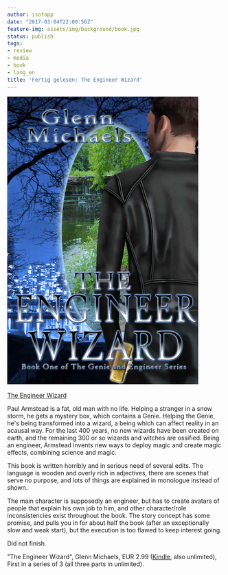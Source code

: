 ```yaml
---
author: isotopp
date: "2017-03-04T22:00:56Z"
feature-img: assets/img/background/book.jpg
status: publish
tags:
- review
- media
- book
- lang_en
title: 'Fertig gelesen: The Engineer Wizard'
---
```

[![](/uploads/2017/03/the-engineer-wizard.png)](https://www.amazon.de/Engineer-Wizard-Genie-Book-English-ebook/dp/B00TEPXEX2)

[The Engineer Wizard](https://www.amazon.de/Engineer-Wizard-Genie-Book-English-ebook/dp/B00TEPXEX2)

Paul Armstead is a fat, old man with no life. Helping a stranger in a snow
storm, he gets a mystery box, which contains a Genie. Helping the Genie,
he's being transformed into a wizard, a being which can affect reality in an
acausal way. For the last 400 years, no new wizards have been created on
earth, and the remaining 300 or so wizards and witches are ossified. Being
an engineer, Armstead invents new ways to deploy magic and create magic
effects, combining science and magic.

This book is written horribly and in serious need of several edits. The
language is wooden and overly rich in adjectives, there are scenes that
serve no purpose, and lots of things are explained in monologue instead of
shown.

The main character is supposedly an engineer, but has to create avatars of
people that explain his own job to him, and other character/role
inconsistencies exist throughout the book. The story concept has some
promise, and pulls you in for about half the book (after an exceptionally
slow and weak start), but the execution is too flawed to keep interest
going.

Did not finish.

"The Engineer Wizard", Glenn Michaels, EUR 2.99
([Kindle](https://www.amazon.de/Engineer-Wizard-Genie-Book-English-ebook/dp/B00TEPXEX2),
also unlimited), First in a series of 3 (all three parts in unlimited).
